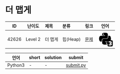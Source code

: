 # 더 맵게

| ID | 난이도 | 제목 | 분류 | 링크 | 언어 |
| -- | ---- | :-- | :-- | --- | --- |
| 42626 | Level 2 | 더 맵게 | 힙(Heap) | [문제](https://programmers.co.kr/learn/courses/30/lessons/42626) | [![python3](/assets/python3.svg)](submit.py) |

| 언어 | short | solution | submit |
| --- | ----- | -------- | ------ |
| Python3 | - | - | [submit.py](submit.py) |

